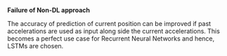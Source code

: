 
**Failure of Non-DL approach**

The accuracy of prediction of current position can be improved if past accelerations are used as input along side the current accelerations. This becomes a perfect use case for Recurrent Neural Networks and hence, LSTMs are chosen.




